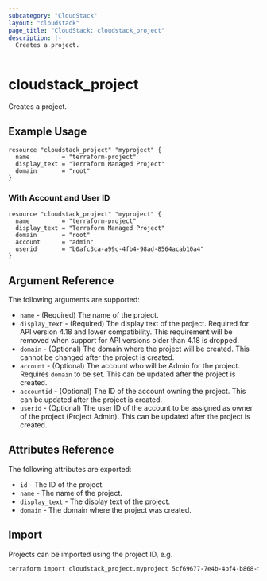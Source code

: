 ```yaml
---
subcategory: "CloudStack"
layout: "cloudstack"
page_title: "CloudStack: cloudstack_project"
description: |-
  Creates a project.
---
```


# cloudstack_project

Creates a project.

## Example Usage

```hcl
resource "cloudstack_project" "myproject" {
  name         = "terraform-project"
  display_text = "Terraform Managed Project"
  domain       = "root"
}
```

### With Account and User ID

```hcl
resource "cloudstack_project" "myproject" {
  name         = "terraform-project"
  display_text = "Terraform Managed Project"
  domain       = "root"
  account      = "admin"
  userid       = "b0afc3ca-a99c-4fb4-98ad-8564acab10a4"
}
```

## Argument Reference

The following arguments are supported:

* `name` - (Required) The name of the project.
* `display_text` - (Required) The display text of the project. Required for API version 4.18 and lower compatibility. This requirement will be removed when support for API versions older than 4.18 is dropped.
* `domain` - (Optional) The domain where the project will be created. This cannot be changed after the project is created.
* `account` - (Optional) The account who will be Admin for the project. Requires `domain` to be set. This can be updated after the project is created.
* `accountid` - (Optional) The ID of the account owning the project. This can be updated after the project is created.
* `userid` - (Optional) The user ID of the account to be assigned as owner of the project (Project Admin). This can be updated after the project is created.

## Attributes Reference

The following attributes are exported:

* `id` - The ID of the project.
* `name` - The name of the project.
* `display_text` - The display text of the project.
* `domain` - The domain where the project was created.

## Import

Projects can be imported using the project ID, e.g.

```sh
terraform import cloudstack_project.myproject 5cf69677-7e4b-4bf4-b868-f0b02bb72ee0
```
